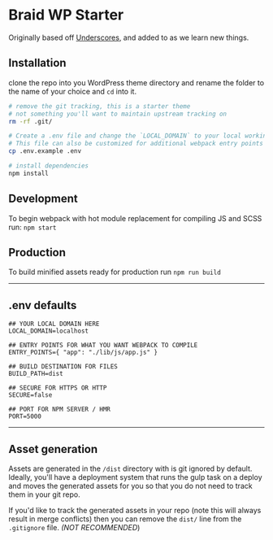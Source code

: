 # Braid WP Starter

Originally based off [Underscores](https://underscores.me/), and added to as we learn new things.

## Installation
clone the repo into you WordPress theme directory and rename the folder to the name of your choice and `cd` into it.

```bash
# remove the git tracking, this is a starter theme
# not something you'll want to maintain upstream tracking on
rm -rf .git/

# Create a .env file and change the `LOCAL_DOMAIN` to your local working domain
# This file can also be customized for additional webpack entry points
cp .env.example .env

# install dependencies
npm install
```

## Development
To begin webpack with hot module replacement for compiling JS and SCSS run: `npm start`

## Production
To build minified assets ready for production run  `npm run build`

---

## .env defaults
```
## YOUR LOCAL DOMAIN HERE
LOCAL_DOMAIN=localhost

## ENTRY POINTS FOR WHAT YOU WANT WEBPACK TO COMPILE
ENTRY_POINTS={ "app": "./lib/js/app.js" }

## BUILD DESTINATION FOR FILES
BUILD_PATH=dist

## SECURE FOR HTTPS OR HTTP
SECURE=false

## PORT FOR NPM SERVER / HMR
PORT=5000
```

---

## Asset generation

Assets are generated in the `/dist` directory with is git ignored by default. Ideally, you'll have a deployment system that runs the gulp task on a deploy and moves the generated assets for you so that you do not need to track them in your git repo.

If you'd like to track the generated assets in your repo (note this will always result in merge conflicts) then you can remove the `dist/` line from the `.gitignore` file. _(NOT RECOMMENDED_)
